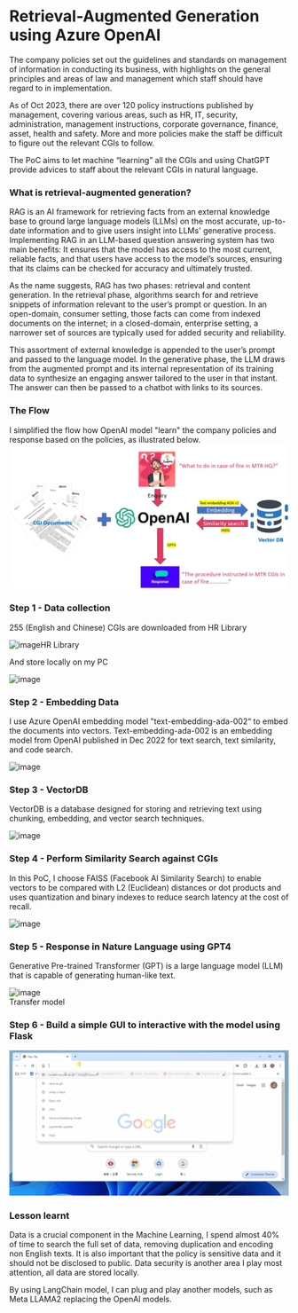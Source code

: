 # Retrieval-Augmented Generation using Azure OpenAI

The company policies set out the guidelines and standards on management of information in conducting its business, with highlights on the general principles and areas of law and management which staff should have regard to in implementation.

As of Oct 2023, there are over 120 policy instructions published by management, covering various areas, such as HR, IT, security, administration, management instructions, corporate governance, finance, asset, health and safety.  More and more policies make the staff  be difficult to figure out the relevant CGIs to follow.

The PoC aims to let machine “learning” all the CGIs and using ChatGPT provide advices to staff about the relevant CGIs in natural language.

### What is retrieval-augmented generation?
RAG is an AI framework for retrieving facts from an external knowledge base to ground large language models (LLMs) on the most accurate, up-to-date information and to give users insight into LLMs' generative process.  Implementing RAG in an LLM-based question answering system has two main benefits: It ensures that the model has access to the most current, reliable facts, and that users have access to the model’s sources, ensuring that its claims can be checked for accuracy and ultimately trusted.

As the name suggests, RAG has two phases: retrieval and content generation. In the retrieval phase, algorithms search for and retrieve snippets of information relevant to the user’s prompt or question. In an open-domain, consumer setting, those facts can come from indexed documents on the internet; in a closed-domain, enterprise setting, a narrower set of sources are typically used for added security and reliability.

This assortment of external knowledge is appended to the user’s prompt and passed to the language model. In the generative phase, the LLM draws from the augmented prompt and its internal representation of its training data to synthesize an engaging answer tailored to the user in that instant. The answer can then be passed to a chatbot with links to its sources.

### The Flow
I simplified the flow how OpenAI model "learn" the company policies and response based on the policies, as illustrated below.
![image](https://github.com/justinlaw360/RAG/blob/main/rag.jpg)

### Step 1 - Data collection
255 (English and Chinese) CGIs are downloaded from HR Library

![image](https://github.com/justinlaw360/RAG/assets/4946026/d0ec160b-c157-4ebf-9f20-0fd1322e1d74)HR Library

And store locally on my PC

![image](https://github.com/justinlaw360/RAG/assets/4946026/53c17c03-9c57-43a7-ad1a-33cae2bf5397)

### Step 2 - Embedding Data
I use Azure OpenAI embedding model "text-embedding-ada-002“ to embed the documents into vectors. Text-embedding-ada-002 is an embedding model from OpenAI published in Dec 2022 for text search, text similarity, and code search. 

![image](https://github.com/justinlaw360/RAG/assets/4946026/7220b306-aa0c-481b-9961-fccf88984ab1)

### Step 3 - VectorDB
VectorDB is a database designed for storing and retrieving text using chunking, embedding, and vector search techniques. 

![image](https://github.com/justinlaw360/RAG/assets/4946026/96edf610-f2ba-47f7-a940-284570f84d9c)

### Step 4 - Perform Similarity Search against CGIs
In this PoC, I choose FAISS (Facebook AI Similarity Search) to enable vectors to be compared with L2 (Euclidean) distances or dot products and uses quantization and binary indexes to reduce search latency at the cost of recall.

![image](https://github.com/justinlaw360/RAG/assets/4946026/c70144b1-3d03-4503-a64a-d6eb486e5c96)

### Step 5 - Response in Nature Language using GPT4
Generative Pre-trained Transformer (GPT) is a large language model (LLM) that is capable of generating human-like text.

![image](https://github.com/justinlaw360/RAG/assets/4946026/9cf31c9e-4819-4dd0-b438-b8fcb6eaac97)
<br>Transfer model

### Step 6 - Build a simple GUI to interactive with the model using Flask
![image](https://github.com/justinlaw360/RAG/blob/main/Animation.gif)

### Lesson learnt
Data is a crucial component in the Machine Learning, I spend almost 40% of time to search the full set of data, removing duplication and encoding non English texts.  It is also important that the policy is sensitive data and it should not be disclosed to public.  Data security is another area I play most attention, all data are stored locally.

By using LangChain model, I can plug and play another models, such as Meta LLAMA2 replacing the OpenAI models.





